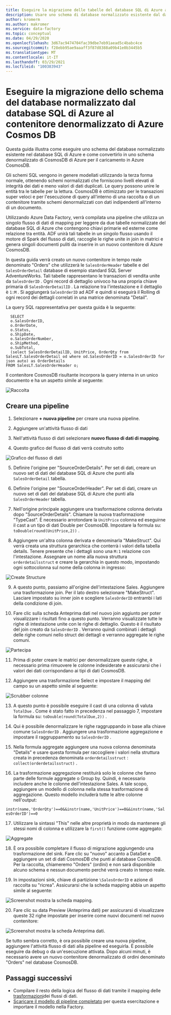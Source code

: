 ```yaml
---
title: Eseguire la migrazione delle tabelle del database SQL di Azure ad Azure CosmosDB con Azure Data Factory
description: Usare uno schema di database normalizzato esistente dal database SQL di Azure ed eseguire la migrazione a un contenitore denormalizzato di Azure CosmosDB con Azure Data Factory.
author: kromerm
ms.author: makromer
ms.service: data-factory
ms.topic: conceptual
ms.date: 04/29/2020
ms.openlocfilehash: 3d67ac9474704fac39dbe7eb91aead5c4babc4ce
ms.sourcegitcommit: f28ebb95ae9aaaff3f87d8388a09b41e0b3445b5
ms.translationtype: MT
ms.contentlocale: it-IT
ms.lasthandoff: 03/29/2021
ms.locfileid: "100383943"
---
```

# <a name="migrate-normalized-database-schema-from-azure-sql-database-to-azure-cosmosdb-denormalized-container"></a>Eseguire la migrazione dello schema del database normalizzato dal database SQL di Azure al contenitore denormalizzato di Azure Cosmos DB

Questa guida illustra come eseguire uno schema del database normalizzato esistente nel database SQL di Azure e come convertirlo in uno schema denormalizzato di CosmosDB di Azure per il caricamento in Azure CosmosDB.

Gli schemi SQL vengono in genere modellati utilizzando la terza forma normale, ottenendo schemi normalizzati che forniscono livelli elevati di integrità dei dati e meno valori di dati duplicati. Le query possono unire le entità tra le tabelle per la lettura. CosmosDB è ottimizzato per le transazioni super veloci e per l'esecuzione di query all'interno di una raccolta o di un contenitore tramite schemi denormalizzati con dati indipendenti all'interno di un documento.

Utilizzando Azure Data Factory, verrà compilata una pipeline che utilizza un singolo flusso di dati di mapping per leggere da due tabelle normalizzate del database SQL di Azure che contengono chiavi primarie ed esterne come relazione tra entità. ADF unirà tali tabelle in un singolo flusso usando il motore di Spark del flusso di dati, raccoglie le righe unite in join in matrici e genera singoli documenti puliti da inserire in un nuovo contenitore di Azure CosmosDB.

In questa guida verrà creato un nuovo contenitore in tempo reale denominato "Orders" che utilizzerà le ```SalesOrderHeader``` tabelle e del ```SalesOrderDetail``` database di esempio standard SQL Server AdventureWorks. Tali tabelle rappresentano le transazioni di vendita unite da ```SalesOrderID``` . Ogni record di dettaglio univoco ha una propria chiave primaria di ```SalesOrderDetailID``` . La relazione tra l'intestazione e il dettaglio è ```1:M``` . Si aggiungerà ```SalesOrderID``` ad ADF e quindi si eseguirà il Rolling di ogni record dei dettagli correlati in una matrice denominata "Detail".

La query SQL rappresentativa per questa guida è la seguente:

```
  SELECT
  o.SalesOrderID,
  o.OrderDate,
  o.Status,
  o.ShipDate,
  o.SalesOrderNumber,
  o.ShipMethod,
  o.SubTotal,
  (select SalesOrderDetailID, UnitPrice, OrderQty from SalesLT.SalesOrderDetail od where od.SalesOrderID = o.SalesOrderID for json auto) as OrderDetails
FROM SalesLT.SalesOrderHeader o;
```

Il contenitore CosmosDB risultante incorpora la query interna in un unico documento e ha un aspetto simile al seguente:

![Raccolta](media/data-flow/cosmosb3.png)

## <a name="create-a-pipeline"></a>Creare una pipeline

1. Selezionare **+ nuova pipeline** per creare una nuova pipeline.

2. Aggiungere un'attività flusso di dati

3. Nell'attività flusso di dati selezionare **nuovo flusso di dati di mapping**.

4. Questo grafico del flusso di dati verrà costruito sotto

![Grafico del flusso di dati](media/data-flow/cosmosb1.png)

5. Definire l'origine per "SourceOrderDetails". Per set di dati, creare un nuovo set di dati del database SQL di Azure che punti alla ```SalesOrderDetail``` tabella.

6. Definire l'origine per "SourceOrderHeader". Per set di dati, creare un nuovo set di dati del database SQL di Azure che punti alla ```SalesOrderHeader``` tabella.

7. Nell'origine principale aggiungere una trasformazione colonna derivata dopo "SourceOrderDetails". Chiamare la nuova trasformazione "TypeCast". È necessario arrotondare la ```UnitPrice``` colonna ed eseguirne il cast a un tipo di dati Double per CosmosDB. Impostare la formula su: ```toDouble(round(UnitPrice,2))``` .

8. Aggiungere un'altra colonna derivata e denominarla "MakeStruct". Qui verrà creata una struttura gerarchica che conterrà i valori della tabella details. Tenere presente che i dettagli sono una ```M:1``` relazione con l'intestazione. Assegnare un nome alla nuova struttura ```orderdetailsstruct``` e creare la gerarchia in questo modo, impostando ogni sottocolonna sul nome della colonna in ingresso:

![Create Structure](media/data-flow/cosmosb9.png)

9. A questo punto, passiamo all'origine dell'intestazione Sales. Aggiungere una trasformazione join. Per il lato destro selezionare "MakeStruct". Lasciare impostato su inner join e scegliere ```SalesOrderID``` entrambi i lati della condizione di join.

10. Fare clic sulla scheda Anteprima dati nel nuovo join aggiunto per poter visualizzare i risultati fino a questo punto. Verranno visualizzate tutte le righe di intestazione unite con le righe di dettaglio. Questo è il risultato del join creato da ```SalesOrderID``` . Verranno quindi combinati i dettagli delle righe comuni nello struct dei dettagli e verranno aggregate le righe comuni.

![Partecipa](media/data-flow/cosmosb4.png)

11. Prima di poter creare le matrici per denormalizzare queste righe, è necessario prima rimuovere le colonne indesiderate e assicurarsi che i valori dei dati corrispondano ai tipi di dati CosmosDB.

12. Aggiungere una trasformazione Select e impostare il mapping del campo su un aspetto simile al seguente:

![Scrubber colonne](media/data-flow/cosmosb5.png)

13. A questo punto è possibile eseguire il cast di una colonna di valuta ```TotalDue``` . Come è stato fatto in precedenza nel passaggio 7, impostare la formula su: ```toDouble(round(TotalDue,2))``` .

14. Qui è possibile denormalizzare le righe raggruppando in base alla chiave comune ```SalesOrderID``` . Aggiungere una trasformazione aggregazione e impostare il raggruppamento su ```SalesOrderID``` .

15. Nella formula aggregate aggiungere una nuova colonna denominata "Details" e usare questa formula per raccogliere i valori nella struttura creata in precedenza denominata ```orderdetailsstruct``` : ```collect(orderdetailsstruct)``` .

16. La trasformazione aggregazione restituirà solo le colonne che fanno parte delle formule aggregate o Group by. Quindi, è necessario includere anche le colonne dell'intestazione Sales. A tale scopo, aggiungere un modello di colonna nella stessa trasformazione di aggregazione. Questo modello includerà tutte le altre colonne nell'output:

```instr(name,'OrderQty')==0&&instr(name,'UnitPrice')==0&&instr(name,'SalesOrderID')==0```

17. Utilizzare la sintassi "This" nelle altre proprietà in modo da mantenere gli stessi nomi di colonna e utilizzare la ```first()``` funzione come aggregato:

![Aggregate](media/data-flow/cosmosb6.png)

18. È ora possibile completare il flusso di migrazione aggiungendo una trasformazione del sink. Fare clic su "nuovo" accanto a DataSet e aggiungere un set di dati CosmosDB che punti al database CosmosDB. Per la raccolta, chiameremo "Orders" (ordini) e non sarà disponibile alcuno schema e nessun documento perché verrà creato in tempo reale.

19. In impostazioni sink, chiave di partizione ```\SalesOrderID``` e azione di raccolta su "ricrea". Assicurarsi che la scheda mapping abbia un aspetto simile al seguente:

![Screenshot mostra la scheda mapping.](media/data-flow/cosmosb7.png)

20. Fare clic su data Preview (Anteprima dati) per assicurarsi di visualizzare queste 32 righe impostate per inserire come nuovi documenti nel nuovo contenitore:

![Screenshot mostra la scheda Anteprima dati.](media/data-flow/cosmosb8.png)

Se tutto sembra corretto, è ora possibile creare una nuova pipeline, aggiungere l'attività flusso di dati alla pipeline ed eseguirla. È possibile eseguire da debug o da un'esecuzione attivata. Dopo alcuni minuti, è necessario avere un nuovo contenitore denormalizzato di ordini denominato "Orders" nel database CosmosDB.

## <a name="next-steps"></a>Passaggi successivi

* Compilare il resto della logica del flusso di dati tramite il mapping delle [trasformazioni](concepts-data-flow-overview.md)dei flussi di dati.
* [Scaricare il modello di pipeline completato](https://github.com/kromerm/adfdataflowdocs/blob/master/sampledata/SQL%20Orders%20to%20CosmosDB.zip) per questa esercitazione e importare il modello nella Factory.
